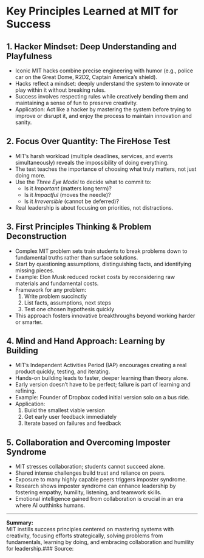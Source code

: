 # Key Principles Learned at MIT for Success

## 1. Hacker Mindset: Deep Understanding and Playfulness
- Iconic MIT hacks combine precise engineering with humor (e.g., police car on the Great Dome, R2D2, Captain America’s shield).
- Hacks reflect a mindset: deeply understand the system to innovate or play within it without breaking rules.
- Success involves respecting rules while creatively bending them and maintaining a sense of fun to preserve creativity.
- Application: Act like a hacker by mastering the system before trying to improve or disrupt it, and enjoy the process to maintain innovation and sanity.

## 2. Focus Over Quantity: The FireHose Test
- MIT’s harsh workload (multiple deadlines, services, and events simultaneously) reveals the impossibility of doing everything.
- The test teaches the importance of choosing what truly matters, not just doing more.
- Use the *Three Eye Model* to decide what to commit to:
  - Is it *Important* (matters long term)?
  - Is it *Impactful* (moves the needle)?
  - Is it *Irreversible* (cannot be deferred)?
- Real leadership is about focusing on priorities, not distractions.

## 3. First Principles Thinking & Problem Deconstruction
- Complex MIT problem sets train students to break problems down to fundamental truths rather than surface solutions.
- Start by questioning assumptions, distinguishing facts, and identifying missing pieces.
- Example: Elon Musk reduced rocket costs by reconsidering raw materials and fundamental costs.
- Framework for any problem:
  1. Write problem succinctly
  2. List facts, assumptions, next steps
  3. Test one chosen hypothesis quickly
- This approach fosters innovative breakthroughs beyond working harder or smarter.

## 4. Mind and Hand Approach: Learning by Building
- MIT’s Independent Activities Period (IAP) encourages creating a real product quickly, testing, and iterating.
- Hands-on building leads to faster, deeper learning than theory alone.
- Early version doesn’t have to be perfect; failure is part of learning and refining.
- Example: Founder of Dropbox coded initial version solo on a bus ride.
- Application:
  1. Build the smallest viable version
  2. Get early user feedback immediately
  3. Iterate based on failures and feedback

## 5. Collaboration and Overcoming Imposter Syndrome
- MIT stresses collaboration; students cannot succeed alone.
- Shared intense challenges build trust and reliance on peers.
- Exposure to many highly capable peers triggers imposter syndrome.
- Research shows imposter syndrome can enhance leadership by fostering empathy, humility, listening, and teamwork skills.
- Emotional intelligence gained from collaboration is crucial in an era where AI outthinks humans.

---

**Summary:**  
MIT instills success principles centered on mastering systems with creativity, focusing efforts strategically, solving problems from fundamentals, learning by doing, and embracing collaboration and humility for leadership.### Source:  
